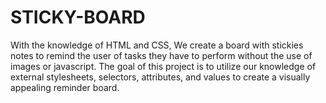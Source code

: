 # STICKY-BOARD
With the knowledge of HTML and CSS, We create a board with stickies notes to remind the user of tasks they have to perform without the use of images or javascript.
The goal of this project is to utilize our knowledge of external stylesheets, selectors, attributes, and values to create a visually appealing reminder board.
